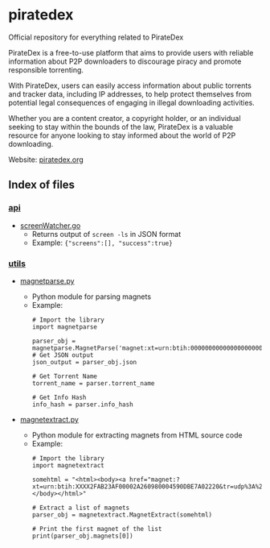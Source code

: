 # piratedex
Official repository for everything related to PirateDex

PirateDex is a free-to-use platform that aims to provide users with reliable information about P2P downloaders to discourage piracy and promote responsible torrenting. 

With PirateDex, users can easily access information about public torrents and tracker data, including IP addresses, to help protect themselves from potential legal consequences of engaging in illegal downloading activities. 

Whether you are a content creator, a copyright holder, or an individual seeking to stay within the bounds of the law, PirateDex is a valuable resource for anyone looking to stay informed about the world of P2P downloading.

Website: [piratedex.org](https://piratedex.org/)


## Index of files

### [api](https://github.com/scaredos/piratedex/tree/main/api)
  -  [screenWatcher.go](https://github.com/scaredos/piratedex/blob/main/api/screenWatcher.go)
     - Returns output of `screen -ls` in JSON format
     - Example: `{"screens":[], "success":true}`
 
 
 
 ### [utils](https://github.com/scaredos/piratedex/tree/main/utils)
  - [magnetparse.py](https://github.com/scaredos/piratedex/blob/main/utils/magnetparse.py)
    - Python module for parsing magnets
    - Example:
      ```
      # Import the library
      import magnetparse
      
      parser_obj = magnetparse.MagnetParse('magnet:xt=urn:btih:0000000000000000000000000000000000000000&dn=Fake%20Torrent&tr=udp%3A%2F%2Ftracker.com%3A80%2Fannounce')
      # Get JSON output
      json_output = parser_obj.json
      
      # Get Torrent Name
      torrent_name = parser.torrent_name
      
      # Get Info Hash
      info_hash = parser.info_hash
      ```
      
  - [magnetextract.py](https://github.com/scaredos/piratedex/blob/main/utils/magnetextract.py)
    - Python module for extracting magnets from HTML source code
    - Example:
      ```
      # Import the library
      import magnetextract
      
      somehtml = "<html><body><a href="magnet:?xt=urn:btih:XXXX2FAB23AF00002A260980004590DBE7A02220&tr=udp%3A%2F%2Ftracker.bitsearch.to%3A1337%2Fannounce&tr=udp%3A%2F%2Ftracker.torrent.eu.org%3A451%2Fannounce&tr=udp%3A%2F%2Fwww.torrent.eu.org%3A451%2Fannounce&tr=udp%3A%2F%2Ftracker.breizh.pm%3A6969%2Fannounce&tr=udp%3A%2F%2F9.rarbg.com%3A2920%2Fannounce">Magnet</a></body></html>"
     
      # Extract a list of magnets
      parser_obj = magnetextract.MagnetExtract(somehtml)
      
      # Print the first magnet of the list
      print(parser_obj.magnets[0]) 
      ```
